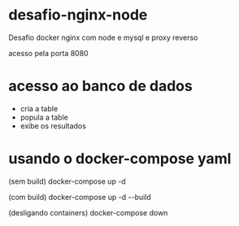 # desafio-nginx-node
Desafio docker nginx com node e mysql e proxy reverso

acesso pela porta 8080

# acesso ao banco de dados
- cria a table
- popula a table
- exibe os resultados

# usando o docker-compose yaml
(sem build)
docker-compose up -d

(com build)
docker-compose up -d --build

(desligando containers)
docker-compose down